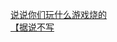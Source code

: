 [说说你们玩什么游戏烧的](http://tieba.baidu.com/p/1617067507?see_lz=1&pn=)   
[【据说不写](http://tieba.baidu.com/p/1616946181?see_lz=1&pn=)   
